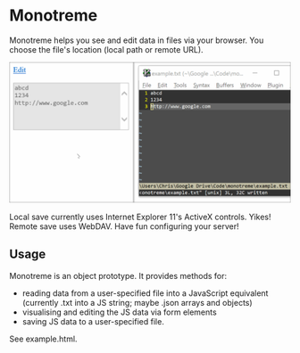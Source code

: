 # Monotreme

Monotreme helps you see and edit data in files via your browser. You choose the file's location (local path or remote URL).

![Example GIF](example.gif)

Local save currently uses Internet Explorer 11's ActiveX controls. Yikes! 
Remote save uses WebDAV. Have fun configuring your server!

## Usage

Monotreme is an object prototype. It provides methods for:

- reading data from a user-specified file into a JavaScript equivalent (currently .txt into a JS string; maybe .json arrays and objects)
- visualising and editing the JS data via form elements
- saving JS data to a user-specified file.

See example.html.